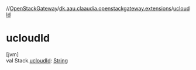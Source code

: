 //[OpenStackGateway](../../index.md)/[dk.aau.claaudia.openstackgateway.extensions](index.md)/[ucloudId](ucloud-id.md)

# ucloudId

[jvm]\
val Stack.[ucloudId](ucloud-id.md): [String](https://kotlinlang.org/api/latest/jvm/stdlib/kotlin/-string/index.html)
